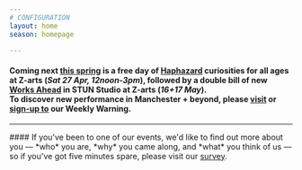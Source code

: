 ```yaml
---
# CONFIGURATION
layout: home
season: homepage

---
```

#### Coming next [this spring](/current/2019-springsummer) is a free day of [Haphazard](/current/2019-haphazard) curiosities for all ages at Z-arts (*Sat 27 Apr, 12noon-3pm*), followed by a double bill of new [Works Ahead](/current/2019-worksahead) in STUN Studio at Z-arts (*16+17 May*).<br>To discover new performance in Manchester + beyond, please <a href="http://wordofwarning.posthaven.com" target="_blank">visit</a> or <a href="http://eepurl.com/i_Odb" target="_blank">sign-up to</a> our Weekly Warning.          
<hr>               
#### If you've been to one of our events, we'd like to find out more about you — *who* you are, *why* you came along, and *what* you think of us — so if you've got five minutes spare, please visit our <a href="http://research.audiencesurveys.org/s.asp?k=152950990710" target="_blank">survey</a>.
